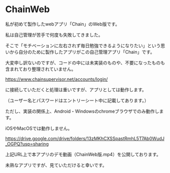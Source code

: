 # ChainWeb

私が初めて製作したwebアプリ「Chain」のWeb版です。

私は自己管理が苦手で何度も失敗してきました。

そこで「モチベーションに左右されず毎日勉強できるようになりたい」という思いから自分のために製作したアプリがこの自己管理アプリ「Chain」です。

大変申し訳ないのですが、コードの中には未実装のものや、不要になったものも含まれており整理されていません。

https://www.chainsupervisor.net/accounts/login/

に接続していただくと処理は重いですが、アプリとしては動作します。

（ユーザー名とパスワードはエントリーシート中に記載してあります。）

ただし、実装の関係上、Android・Windowsのchromeブラウザでのみ動作します。

iOSやMacOSでは動作しません。

https://drive.google.com/drive/folders/13zMKhCXSSpastRmhL5T7Ab0WudJ_OGPQ?usp=sharing

上記URL上で本アプリのデモ動画（ChainWeb版.mp4）を公開しております。

未熟なアプリですが、見ていただけると幸いです。
